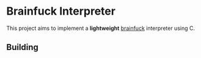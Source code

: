 # Brainfuck Interpreter

This project aims to implement a **lightweight** [brainfuck](https://esolangs.org/wiki/Brainfuck) interpreter using C.

## Building


